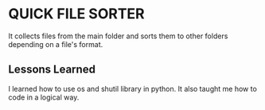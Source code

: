 
#  QUICK FILE SORTER

 It collects files from the main folder and sorts them to other folders depending on a file's format. 


## Lessons Learned

I learned how to use os and shutil library in python. It also taught me how to code in a logical way.

